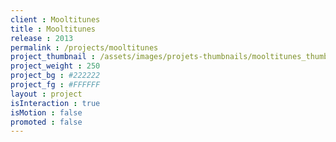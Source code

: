 ```yaml
---
client : Mooltitunes
title : Mooltitunes
release : 2013
permalink : /projects/mooltitunes
project_thumbnail : /assets/images/projets-thumbnails/mooltitunes_thumb.png
project_weight : 250
project_bg : #222222
project_fg : #FFFFFF
layout : project
isInteraction : true
isMotion : false
promoted : false
---
```

